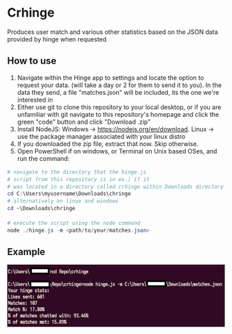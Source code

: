 # Crhinge
Produces user match and various other statistics based on the JSON data provided by hinge when requested

## How to use
1. Navigate within the Hinge app to settings and locate the option to request your data. (will take a day or 2 for them to send it to you). In the data they send, a file "matches.json" will be included, its the one we're interested in
2. Either use git to clone this repository to your local desktop, or if you are unfamiliar with git navigate to this repository's homepage and click the green "code" button and click "Download .zip"
3. Install NodeJS: Windows -> https://nodejs.org/en/download. Linux -> use the package manager associated with your linux distro
4. If you downloaded the zip file, extract that now. Skip otherwise.
5. Open PowerShell if on windows, or Terminal on Unix based OSes, and run the command:

```powershell
# navigate to the directory that the hinge.js
# script from this repository is in ex.) if it
# was located in a directory called crhinge within Downloads directory on Windows (C:\Users\myusername\Downloads\chringe)
cd C:\Users\myusername\Downloads\chringe
# alternatively on linux and windows
cd ~\Downloads\chringe

# execute the script using the node command
node ./hinge.js -m <path/to/your/matches.json>
```

## Example
![Console output after executing hinge.js with node](./assets/example.png)
